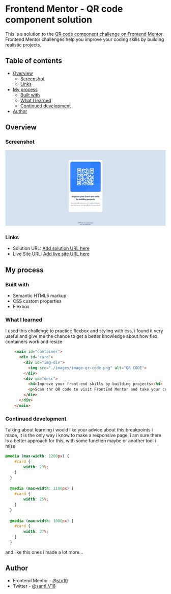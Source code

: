 # Frontend Mentor - QR code component solution

This is a solution to the [QR code component challenge on Frontend Mentor](https://www.frontendmentor.io/challenges/qr-code-component-iux_sIO_H). Frontend Mentor challenges help you improve your coding skills by building realistic projects. 

## Table of contents

- [Overview](#overview)
  - [Screenshot](#screenshot)
  - [Links](#links)
- [My process](#my-process)
  - [Built with](#built-with)
  - [What I learned](#what-i-learned)
  - [Continued development](#continued-development)
- [Author](#author)

## Overview

### Screenshot

![](./images/screenshot.jpg)

### Links

- Solution URL: [Add solution URL here](https://github.com/stv10/codigo-qr.git)
- Live Site URL: [Add live site URL here](https://stv10-codigo-qr.vercel.app/)

## My process

### Built with

- Semantic HTML5 markup
- CSS custom properties
- Flexbox

### What I learned

I used this challenge to practice flexbox and styling with css, i found it very useful and give me the chance to get a better knowledge about how flex containers work and resize

```html
    <main id="container">
      <div id="card">
        <div id="img-div">
          <img src="./images/image-qr-code.png" alt="QR CODE">
        </div>
        <div id="desc">
          <h4>Improve your front-end skills by building projects</h4> 
          <p>Scan thr QR code to visit FrontEnd Mentor and take your coding skills to the next level!</p>
        </div>
      </div>
    </main>
```

### Continued development

Talking about learning i would like your advice about this breakpoints i made, it is the only way i know to make a responsive page, i am sure there is a better approach for this, with some function maybe or another tool i miss
```css
@media (max-width: 1200px) {
    #card {
        width: 23%;
    }
  }

  @media (max-width: 1100px) {
    #card {
        width: 25%;
    }
  }

  @media (max-width: 1000px) {
    #card {
        width: 27%;
    }
  }
  ```

  and like this ones i made a lot more...

## Author

- Frontend Mentor - [@stv10](https://www.frontendmentor.io/profile/stv10)
- Twitter - [@santi_V18](https://www.twitter.com/santi_v18)
